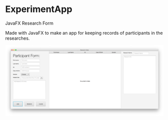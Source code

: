 # ExperimentApp
JavaFX Research Form

Made with JavaFX to make an app for keeping records of participants in the researches.

![](Screen%20Shot%202020-02-26%20at%2023.26.09.png)

